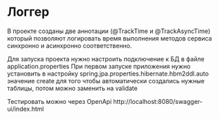 # Логгер
В проекте созданы две аннотации (@TrackTime и @TrackAsyncTime) который позволяют логировать 
время выполнения методов сервиса синхронно и асинхронно соответственно.

Для запуска проекта нужно настроить подключение к БД в файле application.properties
При первом запуске приложения нужно установить в настройку spring.jpa.properties.hibernate.hbm2ddl.auto значение create
для того чтобы автоматически создались нужные таблицы, потом можно заменить на validate

Тестировать можно через OpenApi http://localhost:8080/swagger-ui/index.html